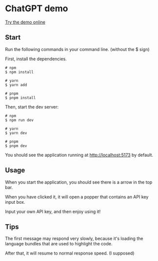 # ChatGPT demo

[Try the demo online](https://chatgpt-demo-glitchboyl.vercel.app/)

## Start

Run the following commands in your command line. (without the $ sign)

First, install the dependencies.

```shell
# npm
$ npm install

# yarn
$ yarn add

# pnpm
$ pnpm install
```

Then, start the dev server:

```shell
# npm
$ npm run dev

# yarn
$ yarn dev

# pnpm
$ pnpm dev
```

You should see the application running at [http://localhost:5173](http://localhost:5173) by default.

## Usage

When you start the application, you should see there is a arrow in the top bar.

When you have clicked it, it will open a popper that contains an API key input box.

Input your own API key, and then enjoy using it!

## Tips

The first message may respond very slowly, because it's loading the language bundles that are used to highlight the code.

After that, it will resume to normal response speed. (I supposed)
